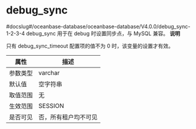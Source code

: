 debug_sync 
===============================
#docslug#/oceanbase-database/oceanbase-database/V4.0.0/debug_sync-1-2-3-4
debug_sync 用于在 debug 时设置同步点，与 MySQL 兼容。
**说明**



只有 debug_sync_timeout 配置项的值不为 0 时，该变量的设置才有效。


| **属性** |   **描述**   |
|--------|------------|
| 参数类型   | varchar    |
| 默认值    | 空字符串       |
| 取值范围   | 无          |
| 生效范围   | SESSION    |
| 是否可见   | 否，所有租户均不可见 |



